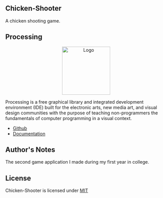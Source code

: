 ## Chicken-Shooter

A chicken shooting game.

## Processing

<p align="center"><img src="https://i.imgur.com/KZop7OA.png" width="150px" height="auto" alt="Logo"></a></p>

Processing is a free graphical library and integrated development environment (IDE) built for the electronic arts, new media art, and visual design communities with the purpose of teaching non-programmers the fundamentals of computer programming in a visual context.

* [Github](https://github.com/processing/processing4)
* [Documentation](https://processing.org/reference/)

## Author's Notes

The second game application I made during my first year in college.

## License

Chicken-Shooter is licensed under [MIT](https://choosealicense.com/licenses/mit/)
